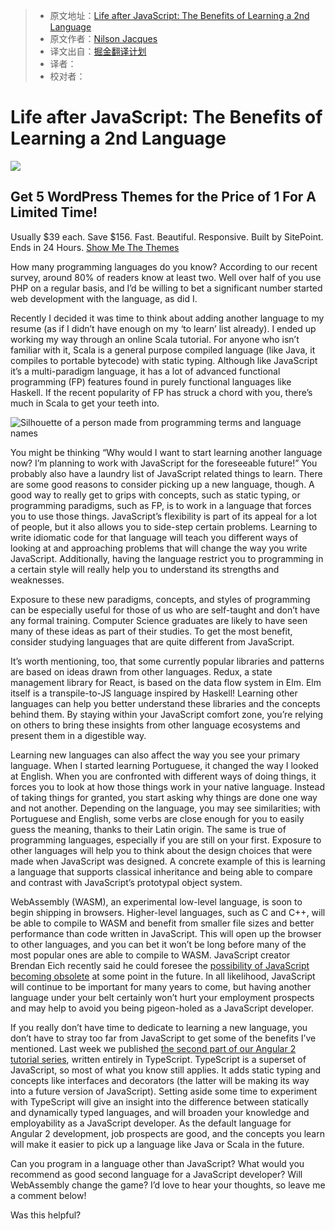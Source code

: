 > * 原文地址：[Life after JavaScript: The Benefits of Learning a 2nd Language](https://www.sitepoint.com/life-after-js-learning-2nd-language/)
> * 原文作者：[Nilson Jacques](https://www.sitepoint.com/author/njacques/)
> * 译文出自：[掘金翻译计划](https://github.com/xitu/gold-miner)
> * 译者：
> * 校对者：


# Life after JavaScript: The Benefits of Learning a 2nd Language #

![](https://dab1nmslvvntp.cloudfront.net/wp-content/uploads/2017/03/1490154323ezgif.com-optimize.gif) 

## Get 5 WordPress Themes for the Price of 1 For A Limited Time! ##

Usually $39 each. Save $156.
Fast. Beautiful. Responsive.
Built by SitePoint.
Ends in 24 Hours.
[Show Me The Themes](/themes?utm_source=sitepoint&amp;utm_campaign=launchoffer&amp;utm_medium=article-promo)


How many programming languages do you know? According to our recent survey, around 80% of readers know at least two. Well over half of you use PHP on a regular basis, and I’d be willing to bet a significant number started web development with the language, as did I.

Recently I decided it was time to think about adding another language to my resume (as if I didn’t have enough on my ‘to learn’ list already). I ended up working my way through an online Scala tutorial. For anyone who isn’t familiar with it, Scala is a general purpose compiled language (like Java, it compiles to portable bytecode) with static typing. Although like JavaScript it’s a multi-paradigm language, it has a lot of advanced functional programming (FP) features found in purely functional languages like Haskell. If the recent popularity of FP has struck a chord with you, there’s much in Scala to get your teeth into.

![Silhouette of a person made from programming terms and language names](https://dab1nmslvvntp.cloudfront.net/wp-content/uploads/2017/03/1490029714Fotolia_101549014_Subscription_Monthly_M-300x267.jpg) 

You might be thinking “Why would I want to start learning another language now? I’m planning to work with JavaScript for the foreseeable future!” You probably also have a laundry list of JavaScript related things to learn. There are some good reasons to consider picking up a new language, though. A good way to really get to grips with concepts, such as static typing, or programming paradigms, such as FP, is to work in a language that forces you to use those things. JavaScript’s flexibility is part of its appeal for a lot of people, but it also allows you to side-step certain problems. Learning to write idiomatic code for that language will teach you different ways of looking at and approaching problems that will change the way you write JavaScript. Additionally, having the language restrict you to programming in a certain style will really help you to understand its strengths and weaknesses.

Exposure to these new paradigms, concepts, and styles of programming can be especially useful for those of us who are self-taught and don’t have any formal training. Computer Science graduates are likely to have seen many of these ideas as part of their studies. To get the most benefit, consider studying languages that are quite different from JavaScript.

It’s worth mentioning, too, that some currently popular libraries and patterns are based on ideas drawn from other languages. Redux, a state management library for React, is based on the data flow system in Elm. Elm itself is a transpile-to-JS language inspired by Haskell! Learning other languages can help you better understand these libraries and the concepts behind them. By staying within your JavaScript comfort zone, you’re relying on others to bring these insights from other language ecosystems and present them in a digestible way.

Learning new languages can also affect the way you see your primary language. When I started learning Portuguese, it changed the way I looked at English. When you are confronted with different ways of doing things, it forces you to look at how those things work in your native language. Instead of taking things for granted, you start asking why things are done one way and not another. Depending on the language, you may see similarities; with Portuguese and English, some verbs are close enough for you to easily guess the meaning, thanks to their Latin origin. The same is true of programming languages, especially if you are still on your first. Exposure to other languages will help you to think about the design choices that were made when JavaScript was designed. A concrete example of this is learning a language that supports classical inheritance and being able to compare and contrast with JavaScript’s prototypal object system.

WebAssembly (WASM), an experimental low-level language, is soon to begin shipping in browsers. Higher-level languages, such as C and C++, will be able to compile to WASM and benefit from smaller file sizes and better performance than code written in JavaScript. This will open up the browser to other languages, and you can bet it won’t be long before many of the most popular ones are able to compile to WASM. JavaScript creator Brendan Eich recently said he could foresee the [possibility of JavaScript becoming obsolete](http://www.infoworld.com/article/3175024/web-development/brendan-eich-tech-giants-could-botch-webassembly.html) at some point in the future. In all likelihood, JavaScript will continue to be important for many years to come, but having another language under your belt certainly won’t hurt your employment prospects and may help to avoid you being pigeon-holed as a JavaScript developer.

If you really don’t have time to dedicate to learning a new language, you don’t have to stray too far from JavaScript to get some of the benefits I’ve mentioned. Last week we published [the second part of our Angular 2 tutorial series](https://www.sitepoint.com/understanding-component-architecture-angular/), written entirely in TypeScript. TypeScript is a superset of JavaScript, so most of what you know still applies. It adds static typing and concepts like interfaces and decorators (the latter will be making its way into a future version of JavaScript). Setting aside some time to experiment with TypeScript will give an insight into the difference between statically and dynamically typed languages, and will broaden your knowledge and employability as a JavaScript developer. As the default language for Angular 2 development, job prospects are good, and the concepts you learn will make it easier to pick up a language like Java or Scala in the future.

Can you program in a language other than JavaScript? What would you recommend as good second language for a JavaScript developer? Will WebAssembly change the game? I’d love to hear your thoughts, so leave me a comment below!

Was this helpful?
